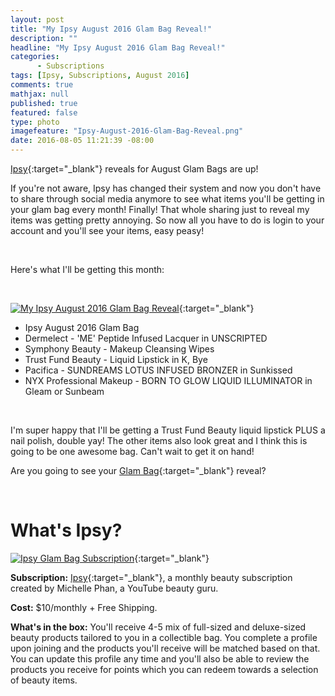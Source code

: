 ```yaml
---
layout: post
title: "My Ipsy August 2016 Glam Bag Reveal!"
description: ""
headline: "My Ipsy August 2016 Glam Bag Reveal!"
categories: 
      - Subscriptions
tags: [Ipsy, Subscriptions, August 2016]
comments: true
mathjax: null
published: true
featured: false
type: photo
imagefeature: "Ipsy-August-2016-Glam-Bag-Reveal.png"
date: 2016-08-05 11:21:39 -08:00
---
```


<p></p>

[Ipsy](https://www.ipsy.com/new?cid=p_share_ref&sid=link&refer=uns8d){:target="_blank"} reveals for August Glam Bags are up!

If you're not aware, Ipsy has changed their system and now you don't have to share through social media anymore to see what items you'll be getting in your glam bag every month! Finally! That whole sharing just to reveal my items was getting pretty annoying. So now all you have to do is login to your account and you'll see your items, easy peasy!

<br>

Here's what I'll be getting this month:

<br>

[![My Ipsy August 2016 Glam Bag Reveal](http://whatsupmailbox.com/images/Ipsy-August-2016-Glam-Bag-Reveal.png)](https://www.ipsy.com/new?cid=p_share_ref&sid=link&refer=uns8d){:target="_blank"}

<ul>
<li>Ipsy August 2016 Glam Bag</li>
<li>Dermelect - 'ME' Peptide Infused Lacquer in UNSCRIPTED</li>
<li>Symphony Beauty - Makeup Cleansing Wipes</li>
<li>Trust Fund Beauty - Liquid Lipstick in K, Bye</li>
<li>Pacifica - SUNDREAMS LOTUS INFUSED BRONZER in Sunkissed</li>
<li>NYX Professional Makeup - BORN TO GLOW LIQUID ILLUMINATOR in Gleam or Sunbeam</li>
</ul>

<br>

I'm super happy that I'll be getting a Trust Fund Beauty liquid lipstick PLUS a nail polish, double yay! The other items also look great and I think this is going to be one awesome bag. Can't wait to get it on hand!

Are you going to see your [Glam Bag](https://www.ipsy.com/new?cid=p_share_ref&sid=link&refer=uns8d){:target="_blank"} reveal?

<br>

# What's Ipsy?

[![Ipsy Glam Bag Subscription](http://whatsupmailbox.com/images/IpsyLogo.jpg)](https://www.ipsy.com/new?cid=p_share_ref&sid=link&refer=uns8d){:target="_blank"}

**Subscription:** [Ipsy](https://www.ipsy.com/new?cid=p_share_ref&sid=link&refer=uns8d){:target="_blank"}, a monthly beauty subscription created by Michelle Phan, a YouTube beauty guru.

**Cost:** $10/monthly + Free Shipping.

**What's in the box:** You'll receive 4-5 mix of full-sized and deluxe-sized beauty products tailored to you in a collectible bag. You complete a profile upon joining and the products you'll receive will be matched based on that. You can update this profile any time and you'll also be able to review the products you receive for points which you can redeem towards a selection of beauty items.
